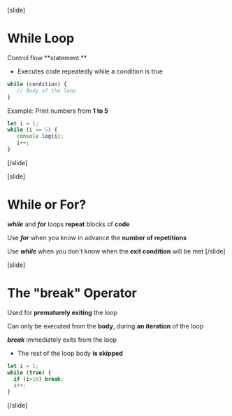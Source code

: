 [slide]
# While Loop
Control flow **statement **

* Executes code repeatedly while a condition is true
```js
while (condition) {
   // Body of the loop
}
```
Example: Print numbers from **1 to 5**
```js
let i = 1;
while (i <= 5) {
   console.log(i);
   i++;
}
```
[/slide]

[slide]
# While or For?
***while*** and ***for*** loops **repeat** blocks of **code**

Use ***for*** when you know in advance the **number of repetitions**

Use ***while*** when you don't know when the **exit condition** will be met
[/slide]

[slide]
# The "break" Operator
Used for **prematurely exiting** the loop

Can only be executed from the **body**, during **an iteration** of the loop

***break*** immediately exits from the loop

* The rest of the loop body **is skipped**
```js
let i = 1;
while (true) {
  if (i>10) break;
  i++;
}
```
[/slide]